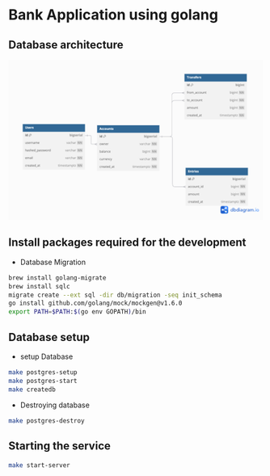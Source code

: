 # Bank Application using golang

## Database architecture

![alt text](simple-bank.png)


## Install packages required for the development

- Database Migration
  
```bash
brew install golang-migrate
brew install sqlc
migrate create --ext sql -dir db/migration -seq init_schema
go install github.com/golang/mock/mockgen@v1.6.0
export PATH=$PATH:$(go env GOPATH)/bin
```

## Database setup

- setup Database
  
```bash
make postgres-setup
make postgres-start
make createdb
```

- Destroying database

```bash
make postgres-destroy
```

## Starting the service

```bash
make start-server
```